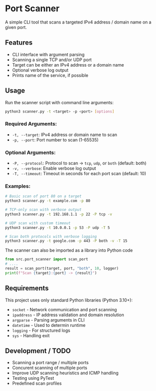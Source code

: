 # Port Scanner

A simple CLI tool that scans a targeted IPv4 address / domain name on a given port.

## Features

- CLI interface with argument parsing
- Scanning a single TCP and/or UDP port
- Target can be either an IPv4 address or a domain name
- Optional verbose log output
- Prints name of the service, if possible

## Usage

Run the scanner script with command line arguments:

```bash
python3 scanner.py -t <target> -p <port> [options]
```

### Required Arguments:
- `-t, --target`: IPv4 address or domain name to scan
- `-p, --port`: Port number to scan (1-65535)

### Optional Arguments:
- `-P, --protocol`: Protocol to scan -> `tcp`, `udp`, or `both` (default: both)
- `-v, --verbose`: Enable verbose log output
- `-T, --timeout`: Timeout in seconds for each port scan (default: 10)

### Examples:

```bash
# Basic scan of port 80 on a target
python3 scanner.py -t example.com -p 80

# TCP-only scan with verbose output
python3 scanner.py -t 192.168.1.1 -p 22 -P tcp -v

# UDP scan with custom timeout
python3 scanner.py -t 10.0.0.1 -p 53 -P udp -T 5

# Scan both protocols with verbose logging
python3 scanner.py -t google.com -p 443 -P both -v -T 15
```

The scanner can also be imported as a library into Python code

```python
from src.port_scanner import scan_port
# ....
result = scan_port(target, port, "both", 10, logger)
print(f"Scan {target}:{port} -> {result}")
```

## Requirements

This project uses only standard Python libraries (Python 3.10+):
- `socket` - Network communication and port scanning
- `ipaddress` - IP address validation and domain resolution
- `argparse` - Parsing arguments in CLI
- `datetime` - Used to determin runtime
- `logging` - For structured logs
- `sys` - Handling exit

## Development / TODO

- Scanning a port range / multiple ports
- Concurent scanning of multiple ports
- Improve UDP scanning heuristics and ICMP handling
- Testing using PyTest
- Predefined scan profiles
